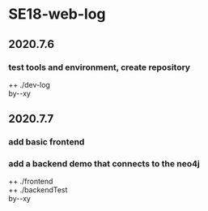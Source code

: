 # SE18-web-log

## 2020.7.6

### test tools and environment, create repository

++ ./dev-log  
by--xy  

## 2020.7.7

### add basic frontend

### add a backend demo that connects to the neo4j

++ ./frontend  
++ ./backendTest  
by--xy  
